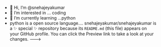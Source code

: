 - 👋 Hi, I’m @snehajeyakumar
- 👀 I’m interested in ... coding
- 🌱 I’m currently learning ...python 
- python is a open source language....
snehajeyakumar/snehajeyakumar is a ✨ special ✨ repository because its `README.md` (this file) appears on your GitHub profile.
You can click the Preview link to take a look at your changes.
--->
